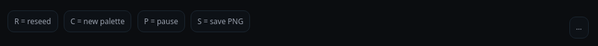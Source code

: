 <!doctype html>
<html lang="en">
<head>
  <meta charset="utf-8" />
  <meta name="viewport" content="width=device-width,initial-scale=1,viewport-fit=cover" />
  <title>Flow-Field Nebula</title>
  <style>
    :root { color-scheme: dark; }
    html, body { height: 100%; margin: 0; background: #0b0d10; }
    canvas { display:block; width:100%; height:100%; }
    .hud{
      position:fixed; inset:auto 12px 12px 12px; 
      display:flex; justify-content:space-between; pointer-events:none; font:12px/1.4 system-ui, -apple-system, Segoe UI, Roboto, sans-serif; color:#aab2c0; opacity:.9;
    }
    .hud .left{pointer-events:auto}
    .chip{
      background:#11161caa; border:1px solid #1e2a35; border-radius:10px; padding:8px 10px; margin:0 6px 0 0;
      backdrop-filter: blur(6px);
    }
  </style>
</head>
<body>
  <canvas id="scene"></canvas>
  <div class="hud">
    <div class="left">
      <span class="chip">R = reseed</span>
      <span class="chip">C = new palette</span>
      <span class="chip">P = pause</span>
      <span class="chip">S = save PNG</span>
    </div>
    <div class="chip" id="fps">…</div>
  </div>

<script>
/* ========= SETTINGS ========= */
const SETTINGS = {
  density: 0.0016,        // particles per pixel (auto-scales with screen)
  step: 0.8,              // particle step size (pixels)
  lineWidth: 0.6,         // stroke width
  noiseScale: 0.0013,     // flow-field scale (smaller = wider curls)
  fieldSpeed: 0.3,        // how fast the field drifts over time
  fadeAlpha: 0.05,        // frame fade (0 = no fade, 1 = full clear)
  bg: "#0b0d10",
  palettes: [
    ["#A7C7E7","#6EB5FF","#6B9AC4","#E9F1FF","#C1FFD7"],
    ["#FF6B6B","#FFD93D","#6BCB77","#4D96FF","#B983FF"],
    ["#00C2FF","#00FFC6","#7CFFCB","#F7F7FF","#BDB2FF"],
    ["#F94144","#F3722C","#F8961E","#90BE6D","#577590"],
    ["#D1E8E2","#9AD1D4","#6EC5E9","#C490D1","#845EC2"]
  ]
};
/* ============================ */

const TAU = Math.PI*2;
let seed = (Math.random()*1e9)|0;
let paused = false;

const canvas = document.getElementById('scene');
const ctx = canvas.getContext('2d', { alpha: false });
let DPR = Math.max(1, Math.min(2, window.devicePixelRatio||1));
let W=0, H=0, particles=[], palette = pick(SETTINGS.palettes);
resize();
init();

function init(){
  reseed();
  loop(0);
}

function reseed(){
  seed = (Math.random()*1e9)|0;
  palette = pick(SETTINGS.palettes);
  const count = Math.max(200, Math.floor(W*H*SETTINGS.density));
  particles = new Array(count).fill(0).map(()=>spawnParticle());
  clear(true);
}

function spawnParticle(){
  return { x: Math.random()*W, y: Math.random()*H, hue: pick(palette), life: 0 };
}

function clear(hard=false){
  ctx.save();
  ctx.globalAlpha = 1;
  ctx.fillStyle = SETTINGS.bg;
  ctx.fillRect(0,0,W,H);
  if(!hard){
    // subtle grain
    const n = 4000;
    ctx.globalAlpha = 0.04;
    for(let i=0;i<n;i++){
      const x = Math.random()*W, y=Math.random()*H;
      ctx.fillStyle = Math.random() < 0.5 ? "#0b0d10" : "#0c0f13";
      ctx.fillRect(x,y,1,1);
    }
  }
  ctx.restore();
}

function loop(t){
  if(!paused){
    // gentle fade for trails
    ctx.save();
    ctx.globalAlpha = SETTINGS.fadeAlpha;
    ctx.fillStyle = SETTINGS.bg;
    ctx.fillRect(0,0,W,H);
    ctx.restore();

    ctx.lineWidth = SETTINGS.lineWidth * DPR;
    ctx.lineCap = 'round';
    ctx.lineJoin = 'round';

    const z = t * 0.001 * SETTINGS.fieldSpeed;

    ctx.globalCompositeOperation = 'lighter';
    for(let p of particles){
      const ax = p.x, ay = p.y;
      const angle = valueNoise(p.x*SETTINGS.noiseScale, p.y*SETTINGS.noiseScale, z) * TAU*2;
      p.x += Math.cos(angle) * SETTINGS.step * DPR;
      p.y += Math.sin(angle) * SETTINGS.step * DPR;

      ctx.beginPath();
      ctx.moveTo(ax, ay);
      ctx.lineTo(p.x, p.y);
      ctx.strokeStyle = withAlpha(p.hue, 0.06 + 0.12*Math.random());
      ctx.stroke();

      p.life++;
      if (p.x< -10 || p.x>W+10 || p.y<-10 || p.y>H+10 || p.life>1500){
        Object.assign(p, spawnParticle());
      }
    }
    ctx.globalCompositeOperation = 'source-over';
  }
  fpsMeter(t);
  requestAnimationFrame(loop);
}

/* ---------- Value Noise (smooth, seedable) ---------- */
function valueNoise(x, y, z=0){
  const xi = Math.floor(x), yi = Math.floor(y), zi = Math.floor(z);
  const xf = x - xi, yf = y - yi, zf = z - zi;
  const u = fade(xf), v = fade(yf), w = fade(zf);
  const aaa = hash3(xi,   yi,   zi  );
  const aab = hash3(xi,   yi,   zi+1);
  const aba = hash3(xi,   yi+1, zi  );
  const abb = hash3(xi,   yi+1, zi+1);
  const baa = hash3(xi+1, yi,   zi  );
  const bab = hash3(xi+1, yi,   zi+1);
  const bba = hash3(xi+1, yi+1, zi  );
  const bbb = hash3(xi+1, yi+1, zi+1);
  const x1 = lerp(aaa, baa, u);
  const x2 = lerp(aba, bba, u);
  const y1 = lerp(x1, x2, v);
  const x3 = lerp(aab, bab, u);
  const x4 = lerp(abb, bbb, u);
  const y2 = lerp(x3, x4, v);
  return lerp(y1, y2, w); // 0..1
}
function hash3(x, y, z){
  let h = x*374761393 + y*668265263 + z*1442695040888963407 + seed;
  h = (h ^ (h >> 13)) * 1274126177;
  h ^= h >> 16;
  return (h >>> 0) / 4294967295;
}
const fade = t => t*t*t*(t*(t*6-15)+10);
const lerp = (a,b,t)=>a+(b-a)*t;

/* ---------- Utils ---------- */
function pick(arr){ return arr[(Math.random()*arr.length)|0]; }
function withAlpha(hex, a){
  const {r,g,b} = hexToRGB(hex);
  return `rgba(${r},${g},${b},${a})`;
}
function hexToRGB(hex){
  hex = hex.replace('#','');
  if(hex.length===3){ hex = hex.split('').map(c=>c+c).join(''); }
  const num = parseInt(hex,16);
  return { r:(num>>16)&255, g:(num>>8)&255, b:num&255 };
}

function resize(){
  DPR = Math.max(1, Math.min(2, window.devicePixelRatio||1));
  const w = Math.floor(window.innerWidth);
  const h = Math.floor(window.innerHeight);
  canvas.width  = Math.floor(w * DPR);
  canvas.height = Math.floor(h * DPR);
  canvas.style.width = w + "px";
  canvas.style.height = h + "px";
  ctx.setTransform(DPR,0,0,DPR,0,0);
  W = w; H = h;
}
window.addEventListener('resize', resize);

/* ---------- Keys ---------- */
window.addEventListener('keydown', (e)=>{
  if(e.key==='r' || e.key==='R'){ reseed(); }
  if(e.key==='c' || e.key==='C'){ palette = pick(SETTINGS.palettes); }
  if(e.key==='p' || e.key==='P'){ paused = !paused; }
  if(e.key==='s' || e.key==='S'){ savePNG(); }
});

function savePNG(){
  const a = document.createElement('a');
  a.download = 'flow-field-nebula.png';
  a.href = canvas.toDataURL('image/png');
  a.click();
}

/* ---------- FPS (tiny) ---------- */
let last=0, acc=0, frames=0;
function fpsMeter(t){
  const el = document.getElementById('fps');
  const dt = t-last; last=t; acc+=dt; frames++;
  if(acc>500){
    el.textContent = (1000*frames/acc).toFixed(0) + " fps • " + particles.length + " pts";
    acc=0; frames=0;
  }
}
</script>
</body>
</html>
